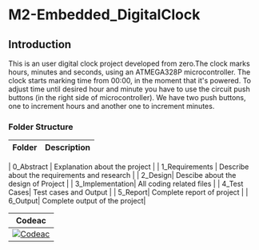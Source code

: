 # M2-Embedded_DigitalClock

## Introduction

This is an user digital clock project developed from zero.The clock marks hours, minutes and seconds, using an ATMEGA328P microcontroller.
The clock starts marking time from 00:00, in the moment that it's powered. To adjust time until desired hour and minute you have to use the circuit push buttons (in the right side of microcontroller). We have two push buttons, one to increment hours and another one to increment minutes.

### Folder Structure

| Folder | Description |
|--------| ----------- |

| 0_Abstract | Explanation about the project |
| 1_Requirements | Describe about the requirements and research |
| 2_Design| Descibe about the design of Project |
| 3_Implementation| All coding related files |
| 4_Test Cases| Test cases and Output |
| 5_Report| Complete report of project |
| 6_Output| Complete output of the project|


|Codeac|
---|
|[![Codeac](https://static.codeac.io/badges/2-483756623.svg "Codeac")](https://app.codeac.io/github/LJayanth916/M2_DigitalClock)|
